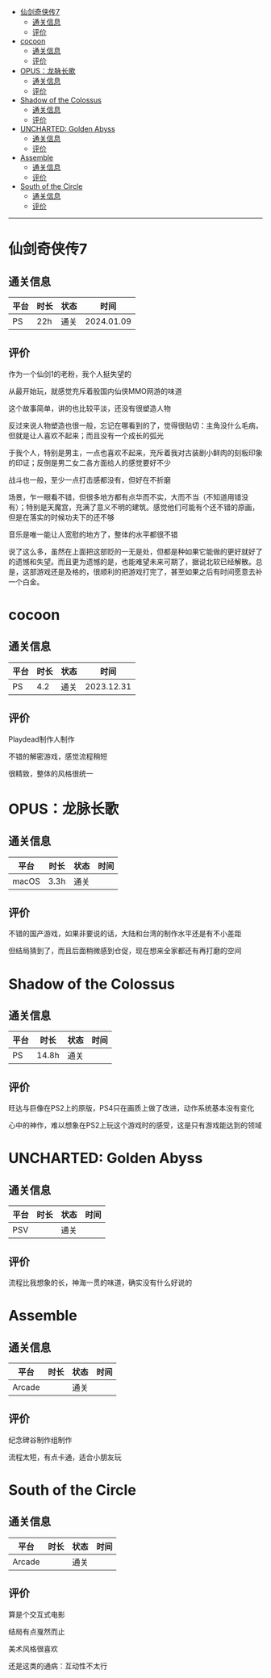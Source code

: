 - [仙剑奇侠传7](#仙剑奇侠传7)
  - [通关信息](#通关信息)
  - [评价](#评价)
- [cocoon](#cocoon)
  - [通关信息](#通关信息-1)
  - [评价](#评价-1)
- [OPUS：龙脉长歌](#opus龙脉长歌)
  - [通关信息](#通关信息-2)
  - [评价](#评价-2)
- [Shadow of the Colossus](#shadow-of-the-colossus)
  - [通关信息](#通关信息-3)
  - [评价](#评价-3)
- [UNCHARTED: Golden Abyss](#uncharted-golden-abyss)
  - [通关信息](#通关信息-4)
  - [评价](#评价-4)
- [Assemble](#assemble)
  - [通关信息](#通关信息-5)
  - [评价](#评价-5)
- [South of the Circle](#south-of-the-circle)
  - [通关信息](#通关信息-6)
  - [评价](#评价-6)

---

# 仙剑奇侠传7
## 通关信息

| 平台 | 时长 | 状态 | 时间 |
| ---- | --- | --- | --- |
| PS     | 22h    | 通关    | 2024.01.09    |

## 评价

作为一个仙剑1的老粉，我个人挺失望的

从最开始玩，就感觉充斥着股国内仙侠MMO网游的味道

这个故事简单，讲的也比较平淡，还没有很塑造人物

反过来说人物塑造也很一般，忘记在哪看到的了，觉得很贴切：主角没什么毛病，但就是让人喜欢不起来；而且没有一个成长的弧光

于我个人，特别是男主，一点也喜欢不起来，充斥着我对古装剧小鲜肉的刻板印象的印证；反倒是男二女二各方面给人的感觉要好不少

战斗也一般，至少一点打击感都没有，但好在不折磨

场景，乍一眼看不错，但很多地方都有点华而不实，大而不当（不知道用错没有）；特别是天魔宫，充满了意义不明的建筑。感觉他们可能有个还不错的原画，但是在落实的时候功夫下的还不够

音乐是唯一能让人宽慰的地方了，整体的水平都很不错

说了这么多，虽然在上面把这部贬的一无是处，但都是种如果它能做的更好就好了的遗憾和失望。而且更为遗憾的是，也能难望未来可期了，据说北软已经解散。总是，这部游戏还是及格的，很顺利的把游戏打完了，甚至如果之后有时间愿意去补一个白金。

# cocoon
## 通关信息

| 平台 | 时长 | 状态 | 时间 |
| ---- | --- | --- | --- |
|  PS    | 4.2    |  通关   | 2023.12.31    |

## 评价

Playdead制作人制作

不错的解密游戏，感觉流程稍短

很精致，整体的风格很统一

# OPUS：龙脉长歌
## 通关信息

| 平台 | 时长 | 状态 | 时间 |
| ---- | --- | --- | --- |
|  macOS    |  3.3h   |  通关   |  |

## 评价

不错的国产游戏，如果非要说的话，大陆和台湾的制作水平还是有不小差距

但结局猜到了，而且后面稍微感到仓促，现在想来全家都还有再打磨的空间

# Shadow of the Colossus
## 通关信息

| 平台 | 时长 | 状态 | 时间 |
| ---- | --- | --- | --- |
|   PS   | 14.8h    | 通关    |  |

## 评价

旺达与巨像在PS2上的原版，PS4只在画质上做了改进，动作系统基本没有变化

心中的神作，难以想象在PS2上玩这个游戏时的感受，这是只有游戏能达到的领域

# UNCHARTED: Golden Abyss
## 通关信息

| 平台 | 时长 | 状态 | 时间 |
| ---- | --- | --- | --- |
|  PSV    |     |  通关   |     |

## 评价

流程比我想象的长，神海一贯的味道，确实没有什么好说的

# Assemble
## 通关信息

| 平台 | 时长 | 状态 | 时间 |
| ---- | --- | --- | --- |
|  Arcade    |     |  通关   |     |

## 评价

纪念碑谷制作组制作

流程太短，有点卡通，适合小朋友玩

# South of the Circle
## 通关信息

| 平台 | 时长 | 状态 | 时间 |
| ---- | --- | --- | --- |
|  Arcade    |     | 通关    |     |

## 评价

算是个交互式电影

结局有点戛然而止

美术风格很喜欢

还是这类的通病：互动性不太行
